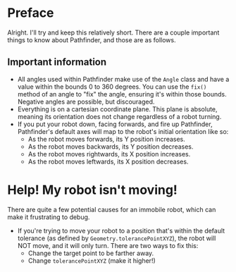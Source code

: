 # Preface
Alright. I'll try and keep this relatively short. There are a couple important
things to know about Pathfinder, and those are as follows.

## Important information
- All angles used within Pathfinder make use of the `Angle` class and have
  a value within the bounds 0 to 360 degrees. You can use the `fix()` method
  of an angle to "fix" the angle, ensuring it's within those bounds. Negative
  angles are possible, but discouraged.
- Everything is on a cartesian coordinate plane. This plane is absolute,
  meaning its orientation does not change regardless of a robot turning.
- If you put your robot down, facing forwards, and fire up Pathfinder,
  Pathfinder's default axes will map to the robot's initial orientation
  like so:
  - As the robot moves forwards, its Y position increases.
  - As the robot moves backwards, its Y position decreases.
  - As the robot moves rightwards, its X position increases.
  - As the robot moves leftwards, its X position decreases.

# Help! My robot isn't moving!
There are quite a few potential causes for an immobile robot, which can make
it frustrating to debug.
- If you're trying to move your robot to a position that's within the default
  tolerance (as defined by `Geometry.tolerancePointXYZ`), the robot will NOT
  move, and it will only turn. There are two ways to fix this:
  - Change the target point to be farther away.
  - Change `tolerancePointXYZ` (make it higher!)
